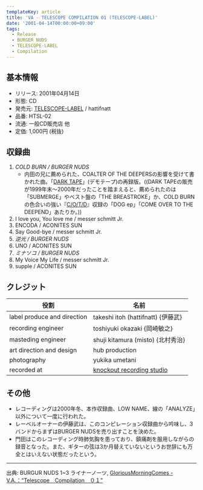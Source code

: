 ```yaml
---
templateKey: article
title: 'VA - TELESCOPE COMPILATION 01 (TELESCOPE-LABEL)'
date: '2001-04-14T00:00:00+09:00'
tags:
  - Release
  - BURGER NUDS
  - TELESCOPE-LABEL
  - Compilation
---
```

## 基本情報

* リリース: 2001年04月14日
* 形態: CD
* 発売元: [TELESCOPE-LABEL](http://monden-info.hatenablog.com/entry/label:telescope) / hattifnatt
* 品番: HTSL-02
* 流通: 一般CD販売店 他
* 定価: 1,000円 (税抜)

## 収録曲

1. *COLD BURN / BURGER NUDS*
   * 内田の兄に薦められた、COALTER OF THE DEEPERSの影響を受けて書かれた曲。「[DARK TAPE](http://monden-info.hatenablog.com/entry/1999/09/01/000000)」(デモテープ)の再録版。((DARK TAPEの販売が1999年末～2000年だったことを踏まえると、薦められたのは「SUBMERGE」やベスト盤の「THE BREASTROKE」か、COLD BURNの色合いの強い『[C/O/T/D](https://www.youtube.com/results?search_query=Coaltar+Of+The+Deepers+C%2FO%2FT%2FD)』収録の「DOG ep」「COME OVER TO THE DEEPEND」あたりか。))
1. I love you, You love me / messer schmitt Jr.
1. ENCODA / ACONITES SUN
1. Say Good-bye / messer schmitt Jr.
1. *逆光 / BURGER NUDS*
1. UNO / ACONITES SUN
1. *ミナソコ / BURGER NUDS*
1. My Voice My Life / messer schmitt Jr.
1. supple / ACONITES SUN

## クレジット

役割 | 名前
-|-
label produce and direction | takeshi itoh (hattifnatt) {伊藤武}
recording engineer | toshiyuki okazaki {岡崎敏之}
masteding engineer | shuji kitamura (misto) {北村秀治}
art direction and design | hub production
photography | yukika umetani
recorded at | [knockout recording studio](http://monden-info.hatenablog.com/entry/2000/01/01/knockout)

## その他

* レコーディングは2000年冬、本作収録曲、LOW NAME、線の「ANALYZE」以外について一度に行われた。
* レーベルオーナーの伊藤武は、このコンピレーション収録曲から吟味し、3バンドからまずはBURGER NUDSを売り出すことを決めた。
* 門田はこのレコーディング時肺気胸を患っており、鎮痛剤を服用しながらの録音となった。また、ギターの弦は3か月替えていないというお世辞にも万全とはいえない状態だったという。

---

出典: BURGUR NUDS 1~3 ライナーノーツ, [GloriousMorningComes - V.A.：“Telescope　Compilation　０１”](http://www001.upp.so-net.ne.jp/gmc/japanalbum14.htm)

